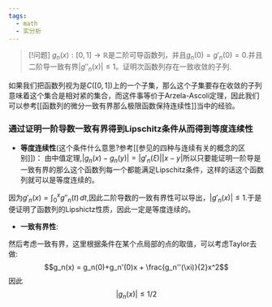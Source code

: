 ```yaml
---
tags:
  - math
  - 实分析
---
```


> [!问题]
> $g_n(x):[0,1]\to \mathbb{R}$是二阶可导函数列，并且$g_n(0)=g'_n(0)=0$.并且二阶导一致有界$|g''_n(x)|\leq1$。证明次函数列存在一致收敛的子列.

如果我们把函数列视为是$C([0,1])$上的一个子集，那么这个子集要存在收敛的子列意味着这个集合是相对紧的集合，而这件事等价于Arzela-Ascoli定理，因此我们可以参考[[函数列的微分一致有界那么极限函数保持连续性]]当中的经验。

### 通过证明一阶导数一致有界得到Lipschitz条件从而得到等度连续性

* **等度连续性**(这个条件什么意思?参考[[参见的四种与连续有关的概念的区别]])：
由中值定理,$|g_n(x)-g_n(y)| =|g'_n(\xi)||x-y|$所以只要能证明一阶导是一致有界的那么这个函数列每一个都能满足Lipschitz条件，这样的话这个函数列就可以是等度连续的。

因为$g'_n(x)=\int_{0}^{x} g''_n(t)\,dt$,因此二阶导数的一致有界性可以导出，$|g'_n(x)|\leq 1$.于是便证明了函数列的Lipshictz性质，因此一定是等度连续的。

* **一致有界性**:

然后考虑一致有界，这里根据条件在某个点局部的点的取值，可以考虑Taylor去做:
$$g_n(x) = g_n(0)+g_n'(0)x + \frac{g_n''(\xi)}{2}x^2$$因此
$$|g_n(x)|\leq1/2$$


